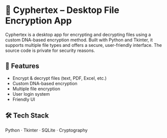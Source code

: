 # 🔐 Cyphertex – Desktop File Encryption App

Cyphertex is a desktop app for encrypting and decrypting files using a custom DNA-based encryption method. Built with Python and Tkinter, it supports multiple file types and offers a secure, user-friendly interface. The source code is private for security reasons.

## 🌟 Features
- Encrypt & decrypt files (text, PDF, Excel, etc.)
- Custom DNA-based encryption
- Multiple file encryption
- User login system
- Friendly UI

## 🛠️ Tech Stack
Python · Tkinter · SQLite · Cryptography
